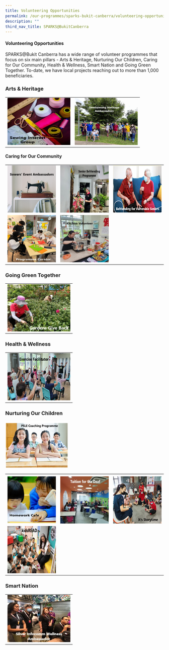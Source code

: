 ```yaml
---
title: Volunteering Opportunities
permalink: /our-programmes/sparks-bukit-canberra/volunteering-opportunities/
description: ""
third_nav_title: SPARKS@BukitCanberra
---
```

#### **Volunteering Opportunities**

SPARKS@Bukit Canberra has a wide range of volunteer programmes that focus on six main pillars - Arts &amp; Heritage, Nurturing Our Children, Caring for Our Community, Health &amp; Wellness, Smart Nation and Going Green Together.  To-date, we have local projects reaching out to more than 1,000 beneficiaries.

    
### Arts &amp; Heritage

<table>
	<tbody>
		<tr></tr>
		<tr>
		<td><a href="/our-programmes/sparks-bukit-canberra/sewing-interest-group/"><img style="height:150px;width:200px" src="/images/SPARKS@Bukit%20Canberra/sewing%20interest%20group%20words.png"></a></td>
			<td><a href="/our-programmes/sparks-bukit-canberra/sembawang-heritage-ambassadors/">
				<img style="height:150px;width:200px" src="/images/SPARKS@Bukit%20Canberra/sembawang%20heritage%20ambassadors%20words.png"></a></td>
		</tr></tbody></table>
		
 

#### Caring for Our Community


<table>
	<tbody><tr></tr>
		</tbody><tbody><tr></tr>
			<tr></tr><tr>
		<td><a href="/our-programmes/sparks-bukit-canberra/sowers-event-ambassador/">
				<img style="height:150px;width:200px" src="/images/SPARKS@Bukit%20Canberra/sowers%20event%20ambassadors%20words.png"></a></td>
		<td>
			<a href="/our-programmes/sparks-bukit-canberra/senior-befriending-programme/">
				<img style="height:150px;width:200px" src="/images/SPARKS@Bukit%20Canberra/senior%20befriending%20programme%20words.jpg"></a></td><td>
			<a href="/our-programmes/sparks-bukit-canberra/befriending-for-vulnerable-seniors/">
				<img style="height:150px;width:200px" src="/images/SPARKS@Bukit%20Canberra/befriending%20for%20vulnerable%20seniors%20words.png"></a></td></tr><tr><td>
			<a href="/our-programmes/sparks-bukit-canberra/programme-curator/">
				<img style="height:150px;width:200px" src="/images/SPARKS@Bukit%20Canberra/programme%20curator%20words.jpg"></a></td><td>
			<a href="/our-programmes/sparks-bukit-canberra/kitchen-volunteer/">
				<img style="height:150px;width:200px" src="/images/SPARKS@Bukit%20Canberra/kitchen%20volunteer%20words.jpg"></a></td></tr></tbody></table>


### Going Green Together

<table><tbody><tr>
<td>
			<a href="/our-programmes/sparks-bukit-canberra/gardens-give-back/">
				<img style="height:150px;width:200px" src="/images/SPARKS@Bukit%20Canberra/gardens%20give%20back%20words.jpg"></a></td>
	</tr></tbody></table>



### Health &amp; Wellness

<table><tbody>
<tr><td>
			<a href="/our-programmes/sparks-bukit-canberra/exercise-facilitator/">
				<img style="height:150px;width:200px" src="/images/SPARKS@Bukit%20Canberra/exercise%20facilitator%20words.png"></a></td>

</tr></tbody></table>

### Nurturing Our Children

<a href="/our-programmes/sparks-bukit-canberra/kidsREAD/">
				<img style="height:150px;width:200px" src="/images/SPARKS@Bukit%20Canberra/psle%20coaching%20programme%20words.png"></a><table>
	<tbody><tr></tr>
		</tbody><tbody><tr></tr><tr><td>
	</td></tr><tr></tr><tr><td>
			<a href="/our-programmes/sparks-bukit-canberra/homework-cafe/">
				<img style="height:150px;width:200px" src="/images/SPARKS@Bukit%20Canberra/homework%20cafe%20words.png"></a></td>
				<td>
			<a href="/our-programmes/sparks-bukit-canberra/tuition-for-the-deaf/">
				<img style="height:150px;width:200px" src="/images/SPARKS@Bukit%20Canberra/tuition%20for%20the%20deaf%20words.jpg"></a></td>
				<td>
			<a href="/our-programmes/sparks-bukit-canberra/its-storytime/">
				<img style="height:150px;width:200px" src="/images/SPARKS@Bukit%20Canberra/its%20storytime%20words.png"></a></td></tr><tr><td>
				<a href="/our-programmes/sparks-bukit-canberra/kidsREAD/">
				<img style="height:150px;width:200px" src="/images/SPARKS@Bukit%20Canberra/kidsread%20words.png"></a></td>
			
</tr></tbody></table>

### Smart Nation

<table><tbody>
<tr><td>
			<a href="/our-programmes/sparks-bukit-canberra/silver-infocomm-wellness-ambassador/">
				<img style="height:150px;width:200px" src="/images/SPARKS@Bukit%20Canberra/silver%20infocomm%20wellness%20ambassador%20words.jpg"></a></td></tr></tbody></table>